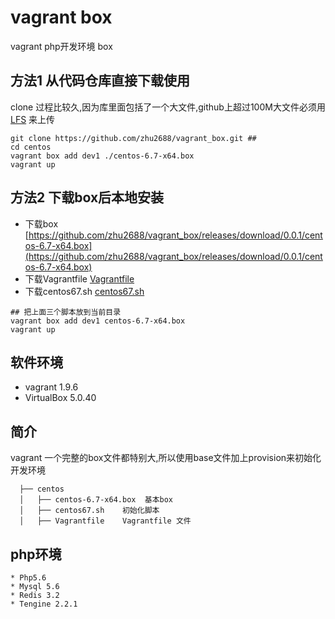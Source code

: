# vagrant box 
vagrant php开发环境 box

## 方法1 从代码仓库直接下载使用
clone 过程比较久,因为库里面包括了一个大文件,github上超过100M大文件必须用[LFS](https://git-lfs.github.com) 来上传
```shell
git clone https://github.com/zhu2688/vagrant_box.git ##
cd centos
vagrant box add dev1 ./centos-6.7-x64.box
vagrant up
```
## 方法2 下载box后本地安装
- 下载box [https://github.com/zhu2688/vagrant_box/releases/download/0.0.1/centos-6.7-x64.box](https://github.com/zhu2688/vagrant_box/releases/download/0.0.1/centos-6.7-x64.box) 
- 下载Vagrantfile [Vagrantfile](https://raw.githubusercontent.com/zhu2688/vagrant_box/master/centos/Vagrantfile)
- 下载centos67.sh [centos67.sh](https://raw.githubusercontent.com/zhu2688/vagrant_box/master/centos/centos67.sh)


```shell
## 把上面三个脚本放到当前目录
vagrant box add dev1 centos-6.7-x64.box
vagrant up
```

## 软件环境
-  vagrant 1.9.6
-  VirtualBox 5.0.40

## 简介
  vagrant 一个完整的box文件都特别大,所以使用base文件加上provision来初始化开发环境

```shell
  ├── centos
  │   ├── centos-6.7-x64.box  基本box
  │   ├── centos67.sh    初始化脚本
  │   ├── Vagrantfile    Vagrantfile 文件
```
  
## php环境

```shell
* Php5.6
* Mysql 5.6
* Redis 3.2
* Tengine 2.2.1
```